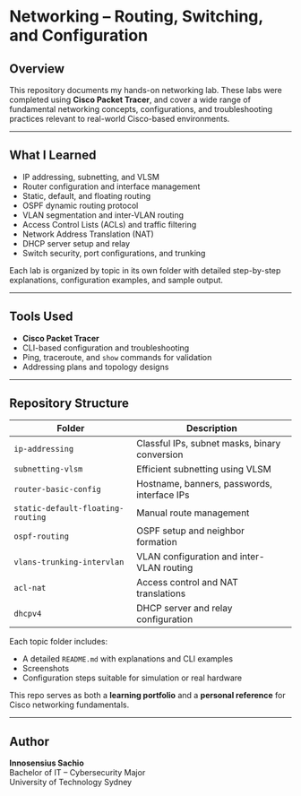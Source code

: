 # Networking – Routing, Switching, and Configuration 

## Overview

This repository documents my hands-on networking lab. These labs were completed using **Cisco Packet Tracer**, and cover a wide range of fundamental networking concepts, configurations, and troubleshooting practices relevant to real-world Cisco-based environments.

---

## What I Learned

- IP addressing, subnetting, and VLSM  
- Router configuration and interface management  
- Static, default, and floating routing  
- OSPF dynamic routing protocol  
- VLAN segmentation and inter-VLAN routing  
- Access Control Lists (ACLs) and traffic filtering  
- Network Address Translation (NAT)  
- DHCP server setup and relay  
- Switch security, port configurations, and trunking  

Each lab is organized by topic in its own folder with detailed step-by-step explanations, configuration examples, and sample output.

---

## Tools Used

- **Cisco Packet Tracer**  
- CLI-based configuration and troubleshooting  
- Ping, traceroute, and `show` commands for validation  
- Addressing plans and topology designs

---

## Repository Structure

| Folder                            | Description                                     |
|-----------------------------------|-------------------------------------------------|
| `ip-addressing`                   | Classful IPs, subnet masks, binary conversion   |
| `subnetting-vlsm`                | Efficient subnetting using VLSM                 |
| `router-basic-config`            | Hostname, banners, passwords, interface IPs     |
| `static-default-floating-routing`| Manual route management                         |
| `ospf-routing`                   | OSPF setup and neighbor formation               |
| `vlans-trunking-intervlan`       | VLAN configuration and inter-VLAN routing       |
| `acl-nat`                        | Access control and NAT translations             |
| `dhcpv4`                         | DHCP server and relay configuration             |


Each topic folder includes:

- A detailed `README.md` with explanations and CLI examples  
- Screenshots 
- Configuration steps suitable for simulation or real hardware  

This repo serves as both a **learning portfolio** and a **personal reference** for Cisco networking fundamentals.

---

## Author

**Innosensius Sachio**  
Bachelor of IT – Cybersecurity Major  
University of Technology Sydney  
